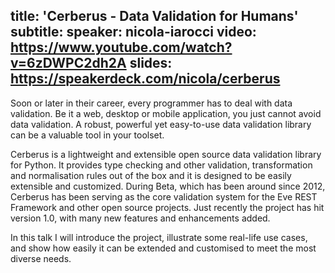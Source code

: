 title: 'Cerberus - Data Validation for Humans'
subtitle:
speaker: nicola-iarocci
video: https://www.youtube.com/watch?v=6zDWPC2dh2A
slides: https://speakerdeck.com/nicola/cerberus
---
Soon or later in their career, every programmer has to deal with data validation. Be it a web, desktop or mobile application, you just cannot avoid data validation. A robust, powerful yet easy-to-use data validation library can be a valuable tool in your toolset.

Cerberus is a lightweight and extensible open source data validation library for Python. It provides type checking and other validation, transformation and normalisation rules out of the box and it is designed to be easily extensible and customized. During Beta, which has been around since 2012, Cerberus has been serving as the core validation system for the Eve REST Framework and other open source projects. Just recently the project has hit version 1.0, with many new features and enhancements added.

In this talk I will introduce the project, illustrate some real-life use cases, and show how easily it can be extended and customised to meet the most diverse needs.
